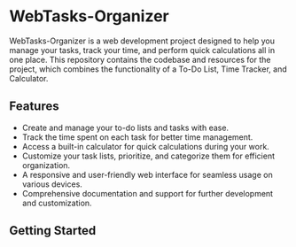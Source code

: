 # WebTasks-Organizer

WebTasks-Organizer is a web development project designed to help you manage your tasks, track your time, and perform quick calculations all in one place. This repository contains the codebase and resources for the project, which combines the functionality of a To-Do List, Time Tracker, and Calculator.

## Features

- Create and manage your to-do lists and tasks with ease.
- Track the time spent on each task for better time management.
- Access a built-in calculator for quick calculations during your work.
- Customize your task lists, prioritize, and categorize them for efficient organization.
- A responsive and user-friendly web interface for seamless usage on various devices.
- Comprehensive documentation and support for further development and customization.

## Getting Started


<!-- Day 18 - Kepping Streaks -->
<!-- Day 19 - Keeping Streaks -->
<!-- Day 20 - Keeping Streaks -->
<!-- Day 21 - Keeping Streaks -->
<!-- Day 22 - Keeping Streaks -->
<!-- Day 22 - Keeping Streaks -->
<!-- Day 22 - Keeping Streaks -->
<!-- Day 22 - Keeping Streaks -->
<!-- Day 22 - Keeping Streaks -->
<!-- Day 27 - Keeping Streaks -->
<!-- Day 29 - Keeping Streaks -->
<!-- Day 30 - Keeping Streaks -->
<!-- Day 31 - Keeping Streaks -->
<!-- Day 32 - Keeping Streaks -->
<!-- Day 33 - Keeping Streaks -->
<!-- Day 34 - Keeping Streaks -->
